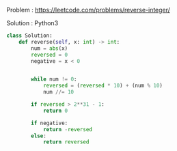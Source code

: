 Problem : https://leetcode.com/problems/reverse-integer/

Solution : Python3

```python
class Solution:
    def reverse(self, x: int) -> int:
        num = abs(x)
        reversed = 0
        negative = x < 0


        while num != 0:
            reversed = (reversed * 10) + (num % 10)
            num //= 10

        if reversed > 2**31 - 1:
            return 0

        if negative:
            return -reversed
        else:
            return reversed
```
